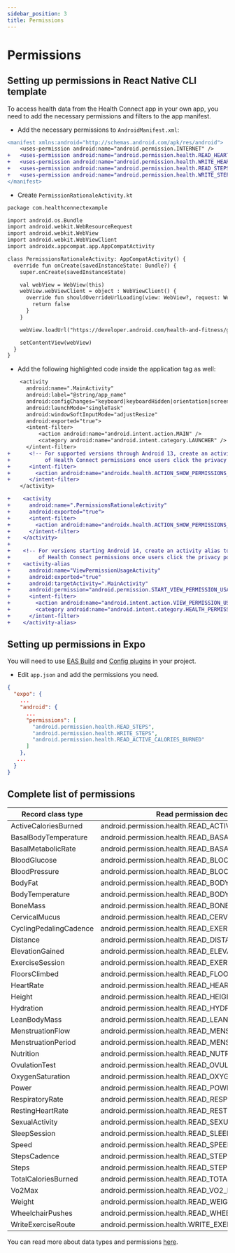 ```yaml
---
sidebar_position: 3
title: Permissions
---
```


# Permissions

## Setting up permissions in React Native CLI template

To access health data from the Health Connect app in your own app, you need to add the necessary permissions and filters to the app manifest.

- Add the necessary permissions to `AndroidManifest.xml`:

```diff title="android/src/main/AndroidManifest.xml"
<manifest xmlns:android="http://schemas.android.com/apk/res/android">
    <uses-permission android:name="android.permission.INTERNET" />
+   <uses-permission android:name="android.permission.health.READ_HEART_RATE"/>
+   <uses-permission android:name="android.permission.health.WRITE_HEART_RATE"/>
+   <uses-permission android:name="android.permission.health.READ_STEPS"/>
+   <uses-permission android:name="android.permission.health.WRITE_STEPS"/>
</manifest>
```

- Create `PermissionRationaleActivity.kt`

```diff title="android/app/src/main/java/com/healthconnectexample/PermissionRationaleActivity.kt"
package com.healthconnectexample

import android.os.Bundle
import android.webkit.WebResourceRequest
import android.webkit.WebView
import android.webkit.WebViewClient
import androidx.appcompat.app.AppCompatActivity

class PermissionsRationaleActivity: AppCompatActivity() {
  override fun onCreate(savedInstanceState: Bundle?) {
    super.onCreate(savedInstanceState)

    val webView = WebView(this)
    webView.webViewClient = object : WebViewClient() {
      override fun shouldOverrideUrlLoading(view: WebView?, request: WebResourceRequest?): Boolean {
        return false
      }
    }

    webView.loadUrl("https://developer.android.com/health-and-fitness/guides/health-connect/develop/get-started")

    setContentView(webView)
  }
}
```

- Add the following highlighted code inside the application tag as well:

```diff title="android/src/main/AndroidManifest.xml"
    <activity
      android:name=".MainActivity"
      android:label="@string/app_name"
      android:configChanges="keyboard|keyboardHidden|orientation|screenLayout|screenSize|smallestScreenSize|uiMode"
      android:launchMode="singleTask"
      android:windowSoftInputMode="adjustResize"
      android:exported="true">
      <intent-filter>
          <action android:name="android.intent.action.MAIN" />
          <category android:name="android.intent.category.LAUNCHER" />
      </intent-filter>
+      <!-- For supported versions through Android 13, create an activity to show the rationale
+           of Health Connect permissions once users click the privacy policy link. -->
+      <intent-filter>
+        <action android:name="androidx.health.ACTION_SHOW_PERMISSIONS_RATIONALE" />
+      </intent-filter>
    </activity>

+    <activity
+      android:name=".PermissionsRationaleActivity"
+      android:exported="true">
+      <intent-filter>
+        <action android:name="androidx.health.ACTION_SHOW_PERMISSIONS_RATIONALE" />
+      </intent-filter>
+    </activity>
+
+    <!-- For versions starting Android 14, create an activity alias to show the rationale
+         of Health Connect permissions once users click the privacy policy link. -->
+    <activity-alias
+      android:name="ViewPermissionUsageActivity"
+      android:exported="true"
+      android:targetActivity=".MainActivity"
+      android:permission="android.permission.START_VIEW_PERMISSION_USAGE">
+      <intent-filter>
+        <action android:name="android.intent.action.VIEW_PERMISSION_USAGE" />
+        <category android:name="android.intent.category.HEALTH_PERMISSIONS" />
+      </intent-filter>
+    </activity-alias>
```


## Setting up permissions in Expo

You will need to use [EAS Build](https://docs.expo.dev/eas/) and [Config plugins](https://docs.expo.dev/config-plugins/introduction/) in your project.

- Edit `app.json` and add the permissions you need.

```json
{
  "expo": {
    ...
    "android": {
      ...
      "permissions": [
        "android.permission.health.READ_STEPS",
        "android.permission.health.WRITE_STEPS",
        "android.permission.health.READ_ACTIVE_CALORIES_BURNED"
      ]
    },
   ...
  }
}
```

## Complete list of permissions

| Record class type      | Read permission declaration                           | Write permission declaration                           |
| ---------------------- | ----------------------------------------------------- | ------------------------------------------------------ |
| ActiveCaloriesBurned   | android.permission.health.READ_ACTIVE_CALORIES_BURNED | android.permission.health.WRITE_ACTIVE_CALORIES_BURNED |
| BasalBodyTemperature   | android.permission.health.READ_BASAL_BODY_TEMPERATURE | android.permission.health.WRITE_BASAL_BODY_TEMPERATURE |
| BasalMetabolicRate     | android.permission.health.READ_BASAL_METABOLIC_RATE   | android.permission.health.WRITE_BASAL_METABOLIC_RATE   |
| BloodGlucose           | android.permission.health.READ_BLOOD_GLUCOSE          | android.permission.health.WRITE_BLOOD_GLUCOSE          |
| BloodPressure          | android.permission.health.READ_BLOOD_PRESSURE         | android.permission.health.WRITE_BLOOD_PRESSURE         |
| BodyFat                | android.permission.health.READ_BODY_FAT               | android.permission.health.WRITE_BODY_FAT               |
| BodyTemperature        | android.permission.health.READ_BODY_TEMPERATURE       | android.permission.health.WRITE_BODY_TEMPERATURE       |
| BoneMass               | android.permission.health.READ_BONE_MASS              | android.permission.health.WRITE_BONE_MASS              |
| CervicalMucus          | android.permission.health.READ_CERVICAL_MUCUS         | android.permission.health.WRITE_CERVICAL_MUCUS         |
| CyclingPedalingCadence | android.permission.health.READ_EXERCISE               | android.permission.health.WRITE_EXERCISE               |
| Distance               | android.permission.health.READ_DISTANCE               | android.permission.health.WRITE_DISTANCE               |
| ElevationGained        | android.permission.health.READ_ELEVATION_GAINED       | android.permission.health.WRITE_ELEVATION_GAINED       |
| ExerciseSession        | android.permission.health.READ_EXERCISE               | android.permission.health.WRITE_EXERCISE               |
| FloorsClimbed          | android.permission.health.READ_FLOORS_CLIMBED         | android.permission.health.WRITE_FLOORS_CLIMBED         |
| HeartRate              | android.permission.health.READ_HEART_RATE             | android.permission.health.WRITE_HEART_RATE             |
| Height                 | android.permission.health.READ_HEIGHT                 | android.permission.health.WRITE_HEIGHT                 |
| Hydration              | android.permission.health.READ_HYDRATION              | android.permission.health.WRITE_HYDRATION              |
| LeanBodyMass           | android.permission.health.READ_LEAN_BODY_MASS         | android.permission.health.WRITE_LEAN_BODY_MASS         |
| MenstruationFlow       | android.permission.health.READ_MENSTRUATION           | android.permission.health.WRITE_MENSTRUATION           |
| MenstruationPeriod     | android.permission.health.READ_MENSTRUATION           | android.permission.health.WRITE_MENSTRUATION           |
| Nutrition              | android.permission.health.READ_NUTRITION              | android.permission.health.WRITE_NUTRITION              |
| OvulationTest          | android.permission.health.READ_OVULATION_TEST         | android.permission.health.WRITE_OVULATION_TEST         |
| OxygenSaturation       | android.permission.health.READ_OXYGEN_SATURATION      | android.permission.health.WRITE_OXYGEN_SATURATION      |
| Power                  | android.permission.health.READ_POWER                  | android.permission.health.WRITE_POWER                  |
| RespiratoryRate        | android.permission.health.READ_RESPIRATORY_RATE       | android.permission.health.WRITE_RESPIRATORY_RATE       |
| RestingHeartRate       | android.permission.health.READ_RESTING_HEART_RATE     | android.permission.health.WRITE_RESTING_HEART_RATE     |
| SexualActivity         | android.permission.health.READ_SEXUAL_ACTIVITY        | android.permission.health.WRITE_SEXUAL_ACTIVITY        |
| SleepSession           | android.permission.health.READ_SLEEP                  | android.permission.health.WRITE_SLEEP                  |
| Speed                  | android.permission.health.READ_SPEED                  | android.permission.health.WRITE_SPEED                  |
| StepsCadence           | android.permission.health.READ_STEPS                  | android.permission.health.WRITE_STEPS                  |
| Steps                  | android.permission.health.READ_STEPS                  | android.permission.health.WRITE_STEPS                  |
| TotalCaloriesBurned    | android.permission.health.READ_TOTAL_CALORIES_BURNED  | android.permission.health.WRITE_TOTAL_CALORIES_BURNED  |
| Vo2Max                 | android.permission.health.READ_VO2_MAX                | android.permission.health.WRITE_VO2_MAX                |
| Weight                 | android.permission.health.READ_WEIGHT                 | android.permission.health.WRITE_WEIGHT                 |
| WheelchairPushes       | android.permission.health.READ_WHEELCHAIR_PUSHES      | android.permission.health.WRITE_WHEELCHAIR_PUSHES      |
| WriteExerciseRoute       | android.permission.health.WRITE_EXERCISE_ROUTE      | N/A      |

You can read more about data types and permissions [here](https://developer.android.com/guide/health-and-fitness/health-connect/data-and-data-types/data-types).
